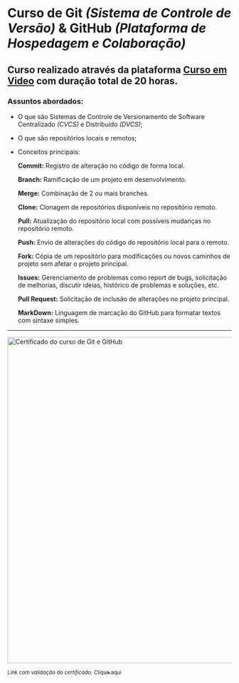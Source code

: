 # **Curso de Git** *(Sistema de Controle de Versão)* **& GitHub** *(Plataforma de Hospedagem e Colaboração)*
## Curso realizado através da plataforma [Curso em Video](https://www.cursoemvideo.com/) com duração total de 20 horas.

### Assuntos abordados:

* O que são Sistemas de Controle de Versionamento de Software Centralizado *(CVCS)* e Distribuído *(DVCS)*;
* O que são repositórios locais e remotos;
* Conceitos principais:
  
  **Commit:** Registro de alteração no código de forma local.

  **Branch:** Ramificação de um projeto em desenvolvimento.
  
  **Merge:** Combinação de 2 ou mais branches.

  **Clone:** Clonagem de repositórios disponíveis no repositório remoto.

  **Pull:** Atualização do repositório local com possíveis mudanças no repositório remoto.

  **Push:** Envio de alterações do código do repositório local para o remoto.

  **Fork:** Cópia de um repositório para modificações ou novos caminhos de projeto sem afetar o projeto principal.

  **Issues:** Gerenciamento de problemas como report de bugs, solicitação de melhorias, discutir ideias, histórico de problemas e soluções, etc.

  **Pull Request:** Solicitação de inclusão de alterações no projeto principal.
  
  **MarkDown:** Linguagem de marcação do GitHub para formatar textos com sintaxe simples.
---  

<img width="947" height="732" alt="Certificado do curso de Git e GitHub" src="https://github.com/user-attachments/assets/03948e88-63bd-418d-bea0-f6c31b15687b"/>

<sub>*Link com validação do certificado:* </sub> [<sub>Clique aqui</sub>](https://www.cursoemvideo.com/validacao-de-certificado/?codigo=70C92-A18C-4)
